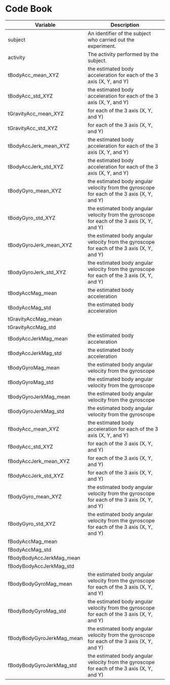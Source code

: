 Code Book 
=========

|Variable|Description|
|--------|-----------|
|subject| An identifier of the subject who carried out the experiment.|
|activity| The activity performed by the subject. |
|tBodyAcc_mean_XYZ| the estimated body acceleration for each of the 3 axis (X, Y, and Y)|
|tBodyAcc_std_XYZ|  the estimated body acceleration for each of the 3 axis (X, Y, and Y)|
|tGravityAcc_mean_XYZ|  for each of the 3 axis (X, Y, and Y)|
|tGravityAcc_std_XYZ|  for each of the 3 axis (X, Y, and Y)|
|tBodyAccJerk_mean_XYZ| the estimated body acceleration for each of the 3 axis (X, Y, and Y)|
|tBodyAccJerk_std_XYZ| the estimated body acceleration for each of the 3 axis (X, Y, and Y)|
|tBodyGyro_mean_XYZ| the estimated body angular velocity from the gyroscope for each of the 3 axis (X, Y, and Y)|
|tBodyGyro_std_XYZ| the estimated body angular velocity from the gyroscope for each of the 3 axis (X, Y, and Y) |
|tBodyGyroJerk_mean_XYZ| the estimated body angular velocity from the gyroscope for each of the 3 axis (X, Y, and Y)|
|tBodyGyroJerk_std_XYZ| the estimated body angular velocity from the gyroscope for each of the 3 axis (X, Y, and Y)|
|tBodyAccMag_mean| the estimated body acceleration |
|tBodyAccMag_std| the estimated body acceleration |
|tGravityAccMag_mean| |
|tGravityAccMag_std| |
|tBodyAccJerkMag_mean| the estimated body acceleration |
|tBodyAccJerkMag_std| the estimated body acceleration |
|tBodyGyroMag_mean| the estimated body angular velocity from the gyroscope |
|tBodyGyroMag_std| the estimated body angular velocity from the gyroscope |
|tBodyGyroJerkMag_mean| the estimated body angular velocity from the gyroscope |
|tBodyGyroJerkMag_std| the estimated body angular velocity from the gyroscope |
|fBodyAcc_mean_XYZ|  the estimated body acceleration for each of the 3 axis (X, Y, and Y)|
|fBodyAcc_std_XYZ|  for each of the 3 axis (X, Y, and Y)|
|fBodyAccJerk_mean_XYZ|  for each of the 3 axis (X, Y, and Y)|
|fBodyAccJerk_std_XYZ|  for each of the 3 axis (X, Y, and Y)|
|fBodyGyro_mean_XYZ|  the estimated body angular velocity from the gyroscope for each of the 3 axis (X, Y, and Y)|
|fBodyGyro_std_XYZ| the estimated body angular velocity from the gyroscope for each of the 3 axis (X, Y, and Y)|
|fBodyAccMag_mean| |
|fBodyAccMag_std| |
|fBodyBodyAccJerkMag_mean| |
|fBodyBodyAccJerkMag_std| |
|fBodyBodyGyroMag_mean| the estimated body angular velocity from the gyroscope for each of the 3 axis (X, Y, and Y)|
|fBodyBodyGyroMag_std| the estimated body angular velocity from the gyroscope for each of the 3 axis (X, Y, and Y)|
|fBodyBodyGyroJerkMag_mean| the estimated body angular velocity from the gyroscope for each of the 3 axis (X, Y, and Y)|
|fBodyBodyGyroJerkMag_std| the estimated body angular velocity from the gyroscope for each of the 3 axis (X, Y, and Y)|
